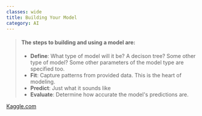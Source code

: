 ```yaml
---
classes: wide
title: Building Your Model
category: AI
---
```


> #### The steps to building and using a model are:
> * **Define**: What type of model will it be? A decison tree? Some other type of model? Some other parameters of the model type are specified too.
> * **Fit**: Capture patterns from provided data. This is the heart of modeling.
> * **Predict**: Just what it sounds like
> * **Evaluate**: Determine how accurate the model's predictions are.

[Kaggle.com](https://www.kaggle.com/code/dansbecker/your-first-machine-learning-model "Building Your Model")
